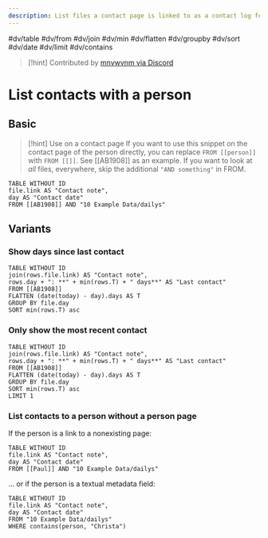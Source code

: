 ```yaml
---
description: List files a contact page is linked to as a contact log for this person
---
```

#dv/table #dv/from #dv/join #dv/min #dv/flatten #dv/groupby #dv/sort #dv/date #dv/limit #dv/contains 

> [!hint] Contributed by [mnvwvnm via Discord](https://discord.com/channels/686053708261228577/875721010144477204/1003820438696243260)


# List contacts with a person

## Basic 

> [!hint] Use on a contact page
> If you want to use this snippet on the contact page of the person directly, you can replace `FROM [[person]]` with `FROM [[]]`. See [[AB1908]] as an example. If you want to look at _all_ files, everywhere, skip the additional `"AND something"` in FROM.

```dataview
TABLE WITHOUT ID 
file.link AS "Contact note", 
day AS "Contact date"
FROM [[AB1908]] AND "10 Example Data/dailys"
```

## Variants

### Show days since last contact

```dataview
TABLE WITHOUT ID 
join(rows.file.link) AS "Contact note", 
rows.day + ": **" + min(rows.T) + " days**" AS "Last contact" 
FROM [[AB1908]] 
FLATTEN (date(today) - day).days AS T 
GROUP BY file.day
SORT min(rows.T) asc
```

### Only show the most recent contact

```dataview
TABLE WITHOUT ID 
join(rows.file.link) AS "Contact note", 
rows.day + ": **" + min(rows.T) + " days**" AS "Last contact" 
FROM [[AB1908]] 
FLATTEN (date(today) - day).days AS T 
GROUP BY file.day
SORT min(rows.T) asc
LIMIT 1
```

### List contacts to a person without a person page

If the person is a link to a nonexisting page:

```dataview
TABLE WITHOUT ID 
file.link AS "Contact note", 
day AS "Contact date"
FROM [[Paul]] AND "10 Example Data/dailys"
```

... or if the person is a textual metadata field:

```dataview
TABLE WITHOUT ID 
file.link AS "Contact note", 
day AS "Contact date"
FROM "10 Example Data/dailys"
WHERE contains(person, "Christa")
```
